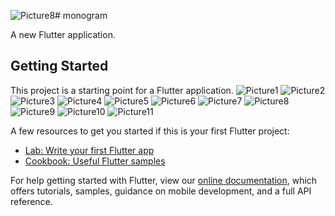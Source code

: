 ![Picture8](https://github.com/khuderhasan/monogram/assets/104022210/b7b34f8a-7aca-4a2c-8b7f-9184df0e8d1c)# monogram

A new Flutter application.

## Getting Started

This project is a starting point for a Flutter application.
![Picture1](https://github.com/khuderhasan/monogram/assets/104022210/d2c95991-d25d-4efd-b9fb-09d4990159ef)
![Picture2](https://github.com/khuderhasan/monogram/assets/104022210/1f2089b1-2fda-48bd-9abf-c243eb78a799)
![Picture3](https://github.com/khuderhasan/monogram/assets/104022210/5a8626bb-2c5b-4a74-80b1-65f86dae34ad)
![Picture4](https://github.com/khuderhasan/monogram/assets/104022210/7ff3fc6b-d360-4a0a-a918-17e534674f26)
![Picture5](https://github.com/khuderhasan/monogram/assets/104022210/979995aa-1fcf-4044-a7b8-67af990580dc)
![Picture6](https://github.com/khuderhasan/monogram/assets/104022210/6cc08e6d-7660-4bcf-8853-2712460ac29b)
![Picture7](https://github.com/khuderhasan/monogram/assets/104022210/812835ca-6de7-4758-bdda-efe5911ce891)
![Picture8](https://github.com/khuderhasan/monogram/assets/104022210/1856a0fb-69ca-4f9f-94c3-45577dad9b25)
![Picture9](https://github.com/khuderhasan/monogram/assets/104022210/95eeaf02-6aa2-4b6b-b63e-12ec615c4a69)
![Picture10](https://github.com/khuderhasan/monogram/assets/104022210/042f1b53-4abc-45bc-a903-dfc8941f614b)
![Picture11](https://github.com/khuderhasan/monogram/assets/104022210/7216cb3b-7438-4cb6-9176-cc13102b5abf)

A few resources to get you started if this is your first Flutter project:


- [Lab: Write your first Flutter app](https://flutter.dev/docs/get-started/codelab)
- [Cookbook: Useful Flutter samples](https://flutter.dev/docs/cookbook)

For help getting started with Flutter, view our
[online documentation](https://flutter.dev/docs), which offers tutorials,
samples, guidance on mobile development, and a full API reference.
